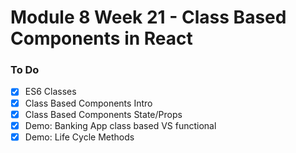 # Module 8 Week 21 -  Class Based Components in React

### To Do
- [x] ES6 Classes
- [x] Class Based Components Intro
- [x] Class Based Components State/Props
- [x] Demo: Banking App class based VS functional
- [x] Demo: Life Cycle Methods
